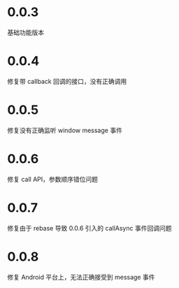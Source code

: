 # 0.0.3

基础功能版本

# 0.0.4

修复带 callback 回调的接口，没有正确调用

# 0.0.5

修复没有正确监听 window message 事件

# 0.0.6

修复 call API，参数顺序错位问题

# 0.0.7

修复由于 rebase 导致 0.0.6 引入的 callAsync 事件回调问题

# 0.0.8

修复 Android 平台上，无法正确接受到 message 事件